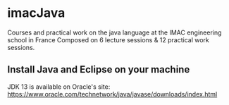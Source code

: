 # imacJava
Courses and practical work on the java language at the IMAC engineering school in France 
Composed on 6 lecture sessions & 12 practical work sessions.

## Install Java and Eclipse on your machine
JDK 13 is available on Oracle's site: https://www.oracle.com/technetwork/java/javase/downloads/index.html